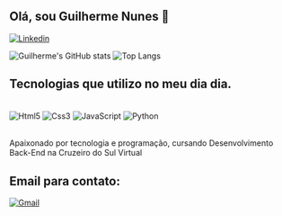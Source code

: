 ## Olá, sou Guilherme Nunes 👋

[![Linkedin](https://img.shields.io/badge/LinkedIn-0077B5?style=for-the-badge&logo=linkedin&logoColor=white)](https://www.linkedin.com/in/guilherme-nunes-3a4184306/)

![Guilherme's GitHub stats](https://github-readme-stats.vercel.app/api?username=GuiilhermeNR&show_icons=true&theme=radical)
![Top Langs](https://github-readme-stats.vercel.app/api/top-langs/?username=GuiilhermeNR&layout=compact)

## Tecnologias que utilizo no meu dia dia. 
<div style="display: inline_block"><br/>
  <img align="center" alt="Html5" src="https://img.shields.io/badge/HTML5-E34F26?style=for-the-badge&logo=html5&logoColor=white">
  <img align="center" alt="Css3" src="https://img.shields.io/badge/CSS3-1572B6?style=for-the-badge&logo=css3&logoColor=white">
  <img align="center" alt="JavaScript" src="https://img.shields.io/badge/JavaScript-F7DF1E?style=for-the-badge&logo=javascript&logoColor=black">
  <img align="center" alt="Python" src="https://img.shields.io/badge/Python-14354C?style=for-the-badge&logo=python&logoColor=white">
</div><br/>

Apaixonado por tecnologia e programação, cursando Desenvolvimento Back-End na Cruzeiro do Sul Virtual


## Email para contato:
[![Gmail](https://img.shields.io/badge/Gmail-D14836?style=for-the-badge&logo=gmail&logoColor=white)](https://mail.google.com/mail/u/0/?fs=1&tf=cm&source=mailto&to=guilherme.gnr2004@gmail.com)
